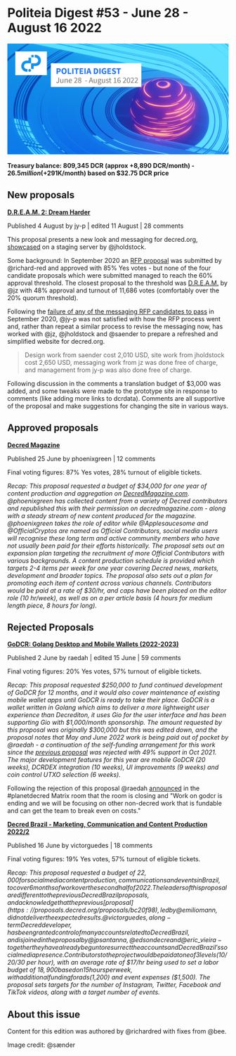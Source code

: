 # Politeia Digest #53 - June 28 - August 16 2022

![Image credit: @sænder](img/issue053/053-title.png)

**Treasury balance: 809,345 DCR (approx +8,890 DCR/month) - $26.5 million (+$291K/month) based on $32.75 DCR price**

## New proposals

**[D.R.E.A.M. 2: Dream Harder](https://proposals.decred.org/record/5ef57f7)**

Published 4 August by jy-p | edited 11 August | 28 comments

This proposal presents a new look and messaging for decred.org, [showcased](https://dream.jholdstock.uk/) on a staging server by @jholdstock.

Some background: In September 2020 an [RFP proposal](https://proposals.decred.org/proposals/91becea) was submitted by @richard-red and approved with 85% Yes votes - but none of the four candidate proposals which were submitted managed to reach the 60% approval threshold. The closest proposal to the threshold was [D.R.E.A.M.](https://proposals.decred.org/proposals/4532397) by @jz with 48% approval and turnout of 11,686 votes (comfortably over the 20% quorum threshold).

Following the [failure of any of the messaging RFP candidates to pass](https://proposals.decred.org/proposals/91becea) in September 2020, @jy-p was not satisfied with how the RFP process went and, rather than repeat a similar process to revise the messaging now, has worked with @jz, @jholdstock and @saender to prepare a refreshed and simplified website for decred.org.

> Design work from saender cost 2,010 USD, site work from jholdstock cost 2,650 USD, messaging work from jz was done free of charge, and management from jy-p was also done free of charge.

Following discussion in the comments a translation budget of $3,000 was added, and some tweaks were made to the prototype site in response to comments (like adding more links to dcrdata). Comments are all supportive of the proposal and make suggestions for changing the site in various ways.

## Approved proposals

**[Decred Magazine](https://proposals.decred.org/record/3bb2c7e)**

Published 25 June by phoenixgreen | 12 comments

Final voting figures: 87% Yes votes, 28% turnout of eligible tickets.

*Recap: This proposal requested a budget of $34,000 for one year of content production and aggregation on [DecredMagazine.com](https://www.decredmagazine.com/). @phoenixgreen has collected content from a variety of Decred contributors and republished this with their permission on decredmagazine.com - along with a steady stream of new content produced for the magazine. @phoenixgreen takes the role of editor while @Applesaucesome and @OfficialCryptos are named as Official Contributors, social media users will recognise these long term and active community members who have not usually been paid for their efforts historically. The proposal sets out an expansion plan targeting the recruitment of more Official Contributors with various backgrounds. A content production schedule is provided which targets 2-4 items per week for one year covering Decred news, markets, development and broader topics. The proposal also sets out a plan for promoting each item of content across various channels. Contributors would be paid at a rate of $30/hr, and caps have been placed on the editor role (10 hr/week), as well as on a per article basis (4 hours for medium length piece, 8 hours for long).*

## Rejected Proposals

**[GoDCR: Golang Desktop and Mobile Wallets (2022-2023)](https://proposals.decred.org/record/0ef42e5)**

Published 2 June by raedah | edited 15 June | 59 comments

Final voting figures: 20% Yes votes, 57% turnout of eligible tickets.

*Recap: This proposal requested $250,000 to fund continued development of GoDCR for 12 months, and it would also cover maintenance of existing mobile wallet apps until GoDCR is ready to take their place. GoDCR is a wallet written in Golang which aims to deliver a more lightweight user experience than Decrediton, it uses Gio for the user interface and has been supporting Gio with $1,000/month sponsorship. The amount requested by this proposal was originally $300,000 but this was edited down, and the proposal notes that May and June 2022 work is being paid out of pocket by @raedah - a continuation of the self-funding arrangement for this work since the [previous proposal](https://proposals.decred.org/record/f7d9fc8) was rejected with 49% support in Oct 2021. The major development features for this year are mobile GoDCR (20 weeks), DCRDEX integration (10 weeks), UI improvements (9 weeks) and coin control UTXO selection (6 weeks).*

Following the rejection of this proposal @raedah [announced](https://matrix.to/#/!gruHpujXftcsHcghjx:planetdecred.org/$tSIfmIcwrrtslpOU04O5m8y8cJzumZvds5ipv9coB30?via=planetdecred.org&via=decred.org&via=matrix.org) in the #planetdecred Matrix room that the room is closing and "Work on godcr is ending and we will be focusing on other non-decred work that is fundable and can get the team to break even on costs."

**[Decred Brazil - Marketing, Communication and Content Production 2022/2](https://proposals.decred.org/record/7f1d013)**

Published 16 June by victorguedes | 18 comments

Final voting figures: 19% Yes votes, 57% turnout of eligible tickets.

*Recap: This proposal requested a budget of $22,000 for social media content production, communications and events in Brazil, to cover 6 months of work over the second half of 2022. The leaders of this proposal are different to the previous Decred Brazil proposals, and acknowledge that the previous [proposal](https://proposals.decred.org/proposals/bc20f98), led by @emiliomann, did not deliver the expected results. @victorguedes, a long-term Decred developer, has been granted control of many accounts related to Decred Brazil, and is joined in the proposal by @jpsantanna, @edsondecre and @eric\_vieira - together they have already begun to resurrect the accounts and Decred Brazil's social media presence. Contributors to the project would be paid at one of 3 levels ($10/20/30 per hour), with an average rate of $17/hr being used to set a labor budget of $18,900 based on 15 hours per week, with additional funding for ads ($1,200) and event expenses ($1,500). The proposal sets targets for the number of Instagram, Twitter, Facebook and TikTok videos, along with a target number of events.*

## About this issue

Content for this edition was authored by @richardred with fixes from @bee.

Image credit: @sænder
